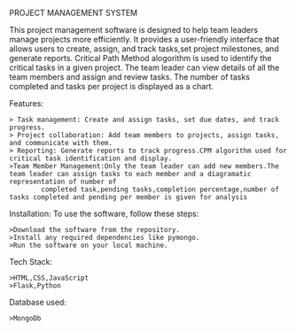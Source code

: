 PROJECT MANAGEMENT SYSTEM

This project management software is designed to help team leaders manage projects more efficiently. 
It provides a user-friendly interface that allows users to create, assign, and track tasks,set project milestones, and generate reports.
Critical Path Method alogorithm is used to identify the critical tasks in a given project. 
The team leader can view details of all the team members and assign and review tasks.
The number of tasks completed and tasks per project is displayed as a chart.

Features:

	> Task management: Create and assign tasks, set due dates, and track progress.
	> Project collaboration: Add team members to projects, assign tasks, and communicate with them.
	> Reporting: Generate reports to track progress.CPM algorithm used for critical task identification and display.
	>Team Member Management:Only the team leader can add new members.The team leader can assign tasks to each member and a diagramatic representation of number of
			completed task,pending tasks,completion percentage,number of tasks completed and pending per member is given for analysis
			
Installation:
To use the software, follow these steps:

	>Download the software from the repository.
	>Install any required dependencies like pymongo.
	>Run the software on your local machine.
	
Tech Stack:

	>HTML,CSS,JavaScript
	>Flask,Python
Database used:

	>MongoDb
	


